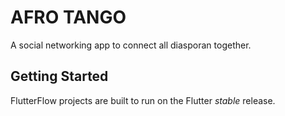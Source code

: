 # AFRO TANGO

A social networking app to connect all diasporan together.

## Getting Started

FlutterFlow projects are built to run on the Flutter _stable_ release.
